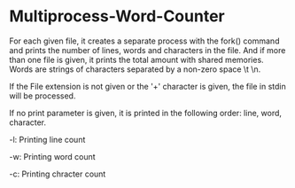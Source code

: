 # Multiprocess-Word-Counter
For each given file, it creates a separate process with the fork() command and prints the number of lines, words and characters in the file. And if more than one file is given, it prints the total amount with shared memories.
Words are strings of characters separated by a non-zero space \t \n.

If the File extension is not given or the '+' character is given, the file in stdin will be processed.

If no print parameter is given, it is printed in the following order: line, word, character.

-l: Printing line count 

-w: Printing word count
                       
-c: Printing chracter count

